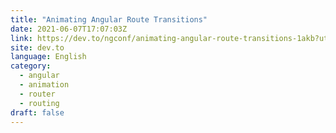 ```yaml
---
title: "Animating Angular Route Transitions"
date: 2021-06-07T17:07:03Z
link: https://dev.to/ngconf/animating-angular-route-transitions-1akb?utm_medium=RSS&utm_source=news.12bit.vn
site: dev.to
language: English
category:
  - angular
  - animation
  - router
  - routing
draft: false
---
```


